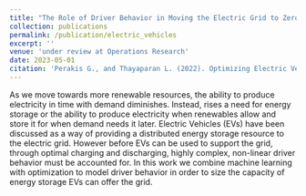 ```yaml
---
title: "The Role of Driver Behavior in Moving the Electric Grid to Zero Emissions"
collection: publications
permalink: /publication/electric_vehicles
excerpt: ''
venue: 'under review at Operations Research'
date: 2023-05-01
citation: 'Perakis G., and Thayaparan L. (2022). Optimizing Electric Vehicle Batteries to Act as Distributed Renewable Energy Storage. work in progress.'
---
```

As we move towards more renewable resources, the ability to produce electricity in time with demand diminishes. Instead, rises a need for energy storage or the ability to produce electricity when renewables allow and store it for when demand needs it later. Electric Vehicles (EVs) have been discussed as a way of providing a distributed energy storage resource to the electric grid. However before EVs can be used to support the grid, through optimal charging and discharging, highly complex, non-linear driver behavior must be accounted for. In this work we combine machine learning with optimization to model driver behavior in order to size the capacity of energy storage EVs can offer the grid.